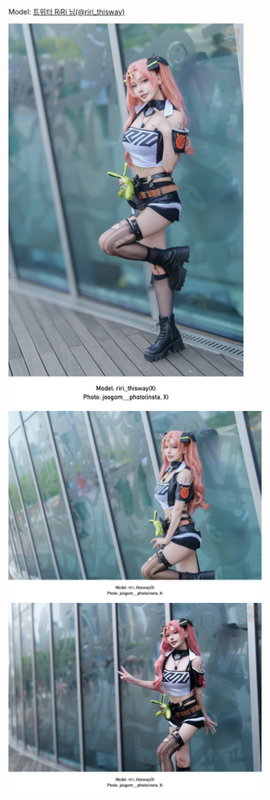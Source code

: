 ﻿---
dddd: 2024.07.12 세빛섬 ZZZ 금
nickname: RiRi
sns_type: x
sns_id: riri_thisway
---

<a name="riri_thisway"></a>
Model: <a href="https://x.com/riri_thisway" target="_blank">트위터 RiRi 님(@riri_thisway)</a>

![photo0.jpg](/assets/img/2024/07-12/RiRi/photo0.jpg)
![photo1.jpg](/assets/img/2024/07-12/RiRi/photo1.jpg)
![photo2.jpg](/assets/img/2024/07-12/RiRi/photo2.jpg)